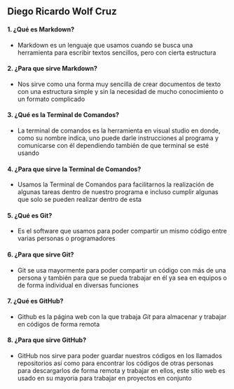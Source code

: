 ## Diego Ricardo Wolf Cruz


#### 1. ¿Qué es Markdown?
  - Markdown es un lenguaje que usamos cuando se busca una herramienta para escribir textos sencillos, pero con cierta estructura
#### 2. ¿Para que sirve Markdown?
  - Nos sirve como una forma muy sencilla de crear documentos de texto con una estructura simple y sin la necesidad de mucho conocimiento o un formato complicado
#### 3. ¿Qué es la Terminal de Comandos?
  - La terminal de comandos es la herramienta en visual studio en donde, como su nombre indica, uno puede darle instrucciones al programa y comunicarse con él dependiendo también de que terminal se esté usando 
#### 4. ¿Para que sirve la Terminal de Comandos?
  - Usamos la Terminal de Comandos para facilitarnos la realización de algunas tareas dentro de nuestro programa e incluso cumplir algunas que solo se pueden realizar dentro de esta
#### 5. ¿Qué es Git?
  - Es el software que usamos para poder compartir un mismo código entre varias personas o programadores
#### 6. ¿Para que sirve Git?
  - Git se usa mayormente para poder compartir un código con más de una persona y también para que se pueda trabajar en él ya sea en equipos o de forma individual en diversas funciones
#### 7. ¿Qué es GitHub?
  - Github es la página web con la que trabaja _Git_ para almacenar y trabajar en códigos de forma remota
#### 8. ¿Para que sirve GitHub? 
  - GitHub nos sirve para poder guardar nuestros códigos en los llamados repositorios así como para encontrar los códigos de otras personas para descargarlos de forma remota y trabajar en ellos, este sitio web es usado en su mayoria para trabajar en proyectos en conjunto
